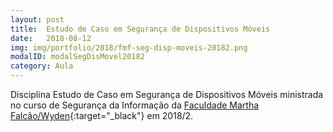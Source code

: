```yaml
---
layout: post
title:  Estudo de Caso em Segurança de Dispositivos Móveis
date:   2018-08-12
img: img/portfolio/2018/fmf-seg-disp-moveis-20182.png
modalID: modalSegDisMovel20182
category: Aula
---
```


Disciplina Estudo de Caso em Segurança de Dispositivos Móveis ministrada no curso de Segurança da Informação da [Faculdade Martha Falcão/Wyden][fmf-wyden]{:target="_black"} em 2018/2.



[fmf-wyden]: https://www.wyden.com.br/fmf

